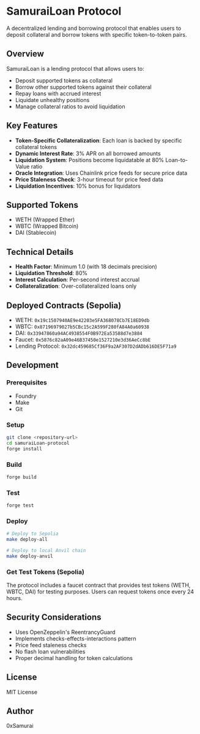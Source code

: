 # SamuraiLoan Protocol

A decentralized lending and borrowing protocol that enables users to deposit collateral and borrow tokens with specific token-to-token pairs.

## Overview

SamuraiLoan is a lending protocol that allows users to:
- Deposit supported tokens as collateral
- Borrow other supported tokens against their collateral
- Repay loans with accrued interest
- Liquidate unhealthy positions
- Manage collateral ratios to avoid liquidation

## Key Features

- **Token-Specific Collateralization**: Each loan is backed by specific collateral tokens
- **Dynamic Interest Rate**: 3% APR on all borrowed amounts
- **Liquidation System**: Positions become liquidatable at 80% Loan-to-Value ratio
- **Oracle Integration**: Uses Chainlink price feeds for secure price data
- **Price Staleness Check**: 3-hour timeout for price feed data
- **Liquidation Incentives**: 10% bonus for liquidators

## Supported Tokens
- WETH (Wrapped Ether)
- WBTC (Wrapped Bitcoin)
- DAI (Stablecoin)

## Technical Details

- **Health Factor**: Minimum 1.0 (with 18 decimals precision)
- **Liquidation Threshold**: 80%
- **Interest Calculation**: Per-second interest accrual
- **Collateralization**: Over-collateralized loans only

## Deployed Contracts (Sepolia)

- WETH: `0x19c1507940AE9e42203e5FA368078Cb7E18ED9db`
- WBTC: `0x87196979027b5CBc15c2A599F280fA84A0a60938`
- DAI: `0x33947860a94AC4938554F0B972Ea53588d7e3884`
- Faucet: `0x5876c82aA09e46B37450e1527210e3d36AeCc8bE`
- Lending Protocol: `0x32dc459685Cf36F9a2AF307D2dADb616DE5F71a9`

## Development

### Prerequisites
- Foundry
- Make
- Git

### Setup
```bash
git clone <repository-url>
cd samuraiLoan-protocol
forge install
```

### Build
```bash
forge build
```

### Test
```bash
forge test
```

### Deploy
```bash
# Deploy to Sepolia
make deploy-all

# Deploy to local Anvil chain
make deploy-anvil
```

### Get Test Tokens (Sepolia)
The protocol includes a faucet contract that provides test tokens (WETH, WBTC, DAI) for testing purposes. Users can request tokens once every 24 hours.

## Security Considerations

- Uses OpenZeppelin's ReentrancyGuard
- Implements checks-effects-interactions pattern
- Price feed staleness checks
- No flash loan vulnerabilities
- Proper decimal handling for token calculations

## License

MIT License

## Author

0xSamurai
